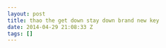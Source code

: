```yaml
---
layout: post
title: thao the get down stay down brand new key
date: 2014-04-29 21:08:33 Z
tags: []
---
```

